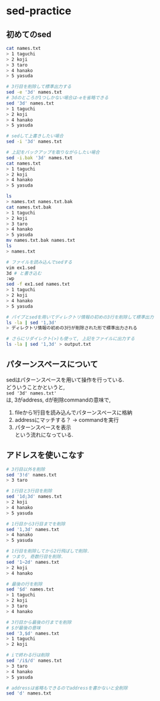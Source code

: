# sed-practice

## 初めてのsed
```bash
cat names.txt
> 1 taguchi
> 2 koji
> 3 taro
> 4 hanako
> 5 yasuda

# 3行目を削除して標準出力する
sed -e '3d' names.txt
# 3dのところが1つしかない場合は-eを省略できる
sed '3d' names.txt
> 1 taguchi
> 2 koji
> 4 hanako
> 5 yasuda

# sedして上書きしたい場合
sed -i '3d' names.txt

# 上記をバックアップを取りながらしたい場合
sed -i.bak '3d' names.txt
cat names.txt
> 1 taguchi
> 2 koji
> 4 hanako
> 5 yasuda

ls
> names.txt names.txt.bak
cat names.txt.bak
> 1 taguchi
> 2 koji
> 3 taro
> 4 hanako
> 5 yasuda
mv names.txt.bak names.txt
ls
> names.txt

# ファイルを読み込んでsedする
vim ex1.sed
3d # と書き込む
:wp
sed -f ex1.sed names.txt
> 1 taguchi
> 2 koji
> 4 hanako
> 5 yasuda

# パイプとsedを用いてディレクトリ情報の初めの3行を削除して標準出力
ls -la | sed '1,3d'
> ディレクトリ情報の初めの3行が削除された形で標準出力される

# さらにリダイレクト(>)も使って, 上記をファイルに出力する
ls -la | sed '1,3d' > output.txt
```

## パターンスペースについて
sedはパターンスペースを用いて操作を行っている.  
どういうことかというと,  
`sed '3d' names.txt'`  
は, 3がaddress, dが削除commandの意味で,  
1. fileから1行目を読み込んでパターンスペースに格納  
2. addressにマッチする？ → commandを実行  
3. パターンスペースを表示  
という流れになっている.

## アドレスを使いこなす
```bash
# 3行目以外を削除
sed '3!d' names.txt
> 3 taro

# 1行目と3行目を削除
sed '1d;3d' names.txt
> 2 koji
> 4 hanako
> 5 yasuda

# 1行目から3行目までを削除
sed '1,3d' names.txt
> 4 hanako
> 5 yasuda

# 1行目を削除してから2行飛ばしで削除.
# つまり, 奇数行目を削除.
sed '1~2d' names.txt
> 2 koji
> 4 hanako

# 最後の行を削除
sed '$d' names.txt
> 1 taguchi
> 2 koji
> 3 taro
> 4 hanako

# 3行目から最後の行までを削除
# $が最後の意味
sed '3,$d' names.txt
> 1 taguchi
> 2 koji

# iで終わる行は削除
sed '/i$/d' names.txt
> 3 taro
> 4 hanako
> 5 yasuda

# addressは省略もできるのでaddressを書かないと全削除
sed 'd' names.txt
```
